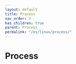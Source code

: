 ```yaml
---
layout: default
title: Process
nav_order: 3
has_children: true
parent: Process
permalink: "/os/linux/process/"
---
```


# Process
